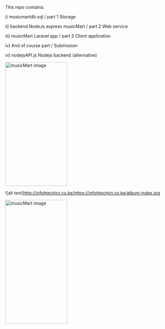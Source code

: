 This repo contains:

i) musicmartdb.sql / part 1 Storage

ii) backend NodeJs express musicMart / part 2 Web service

iii) musicMart Laravel app / part 3 Client application

iv) And of course part / Submission 

vi) nodejsAPI.js Nodejs backend (alternative)

<img src="http://infohtechict.co.ke/https://infohtechict.co.ke/album-index.jpg" alt="musicMart image" height="400" width="200">

![alt text]http://infohtechict.co.ke/https://infohtechict.co.ke/album-index.jpg

<img src="https://infohtechict.co.ke:2083/cpsess7205044778/viewer/home%2finfohtec%2fpublic_html%2fapps%2fgithub/shopping-cart.jpg" alt="musicMart image" height="400" width="200">
